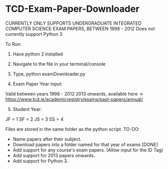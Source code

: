 # TCD-Exam-Paper-Downloader

CURRENTLY ONLY SUPPORTS UNDERGRADUATE INTEGRATED COMPUTER SCIENCE EXAM PAPERS, BETWEEN 1998 - 2012
Does not currently support Python 3

To Run:

1) Have python 2 installed
2) Navigate to the file in your terminal/console
3) Type, python examDownloader.py

4) Exam Paper Year input:

Valid between years 1998 - 2012
2013 onwards, available here -> https://www.tcd.ie/academicregistry/exams/past-papers/annual/

5) Student Year:

JF = 1  SF = 2  JS = 3  SS = 4

Files are stored in the same folder as the python script.
TO-DO:

- Name papers after their subject.
- Download papers into a folder named for that year of exams [DONE]
- Add support for any course's exam papers. (Allow input for the ID Tag)
- Add support for 2013 papers onwards.
- Add support for Python 3.
